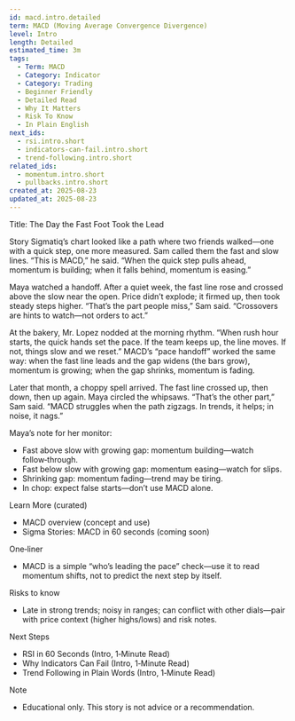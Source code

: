 ```yaml
---
id: macd.intro.detailed
term: MACD (Moving Average Convergence Divergence)
level: Intro
length: Detailed
estimated_time: 3m
tags:
  - Term: MACD
  - Category: Indicator
  - Category: Trading
  - Beginner Friendly
  - Detailed Read
  - Why It Matters
  - Risk To Know
  - In Plain English
next_ids:
  - rsi.intro.short
  - indicators-can-fail.intro.short
  - trend-following.intro.short
related_ids:
  - momentum.intro.short
  - pullbacks.intro.short
created_at: 2025-08-23
updated_at: 2025-08-23
---
```


Title: The Day the Fast Foot Took the Lead

Story
Sigmatiq’s chart looked like a path where two friends walked—one with a quick step, one more measured. Sam called them the fast and slow lines. “This is MACD,” he said. “When the quick step pulls ahead, momentum is building; when it falls behind, momentum is easing.”

Maya watched a handoff. After a quiet week, the fast line rose and crossed above the slow near the open. Price didn’t explode; it firmed up, then took steady steps higher. “That’s the part people miss,” Sam said. “Crossovers are hints to watch—not orders to act.”

At the bakery, Mr. Lopez nodded at the morning rhythm. “When rush hour starts, the quick hands set the pace. If the team keeps up, the line moves. If not, things slow and we reset.” MACD’s “pace handoff” worked the same way: when the fast line leads and the gap widens (the bars grow), momentum is growing; when the gap shrinks, momentum is fading.

Later that month, a choppy spell arrived. The fast line crossed up, then down, then up again. Maya circled the whipsaws. “That’s the other part,” Sam said. “MACD struggles when the path zigzags. In trends, it helps; in noise, it nags.”

Maya’s note for her monitor:
- Fast above slow with growing gap: momentum building—watch follow‑through.
- Fast below slow with growing gap: momentum easing—watch for slips.
- Shrinking gap: momentum fading—trend may be tiring.
- In chop: expect false starts—don’t use MACD alone.

Learn More (curated)
- MACD overview (concept and use)
- Sigma Stories: MACD in 60 seconds (coming soon)

One‑liner
- MACD is a simple “who’s leading the pace” check—use it to read momentum shifts, not to predict the next step by itself.

Risks to know
- Late in strong trends; noisy in ranges; can conflict with other dials—pair with price context (higher highs/lows) and risk notes.

Next Steps
- RSI in 60 Seconds (Intro, 1‑Minute Read)
- Why Indicators Can Fail (Intro, 1‑Minute Read)
- Trend Following in Plain Words (Intro, 1‑Minute Read)

Note
- Educational only. This story is not advice or a recommendation.

